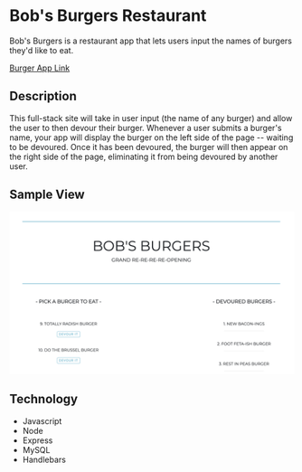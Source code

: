 # Bob's Burgers Restaurant

Bob's Burgers is a restaurant app that lets users input the names of burgers they'd like to eat.

[Burger App Link](https://arcane-gorge-30017.herokuapp.com/ "Burger App Link")

## Description

 This full-stack site will take in user input (the name of any burger) and allow the user to then devour their burger. Whenever a user submits a burger's name, your app will display the burger on the left side of the page -- waiting to be devoured. Once it has been devoured, the burger will then appear on the right side of the page, eliminating it from being devoured by another user. 

## Sample View

![Burger Screenshot](/public/assets/images/screenshot.jpg)

## Technology

+ Javascript
+ Node
+ Express
+ MySQL
+ Handlebars